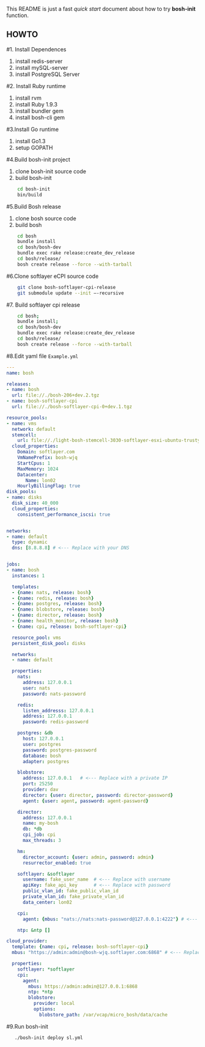 This README is just a fast *quick start* document about how to try **bosh-init** function.

HOWTO
--------------
#1. Install Dependences
1.  install redis-server
2.  install mySQL-server
3.  install PostgreSQL Server

#2. Install Ruby runtime
1.  install rvm
2.  install Ruby 1.9.3
3.  install bundler gem
4.  install bosh-cli gem

#3.Install Go runtime
1. install Go1.3
2. setup GOPATH

#4.Build bosh-init project
1. clone bosh-init source code
2. build bosh-init
```bash
    cd bosh-init
    bin/build
```

#5.Build Bosh release
1. clone bosh source code
2. build bosh
```bash
    cd bosh
    bundle install
    cd bosh/bosh-dev
    bundle exec rake release:create_dev_release
    cd bosh/release/
    bosh create release --force --with-tarball
```

#6.Clone softlayer eCPI source code
```bash
    git clone bosh-softlayer-cpi-release 
    git submodule update --init —-recursive
```


#7. Build softlayer cpi release
```bash
    cd bosh;
    bundle install;
    cd bosh/bosh-dev
    bundle exec rake release:create_dev_release
    cd bosh/release/
    bosh create release --force --with-tarball
```


#8.Edit yaml file
`Example.yml`
```yaml
---
name: bosh

releases:
- name: bosh
  url: file://./bosh-206+dev.2.tgz
- name: bosh-softlayer-cpi
  url: file://./bosh-softlayer-cpi-0+dev.1.tgz

resource_pools:
- name: vms
  network: default
  stemcell:
    url: file://./light-bosh-stemcell-3030-softlayer-esxi-ubuntu-trusty-go_agent.tgz
  cloud_properties:
    Domain: softlayer.com
    VmNamePrefix: bosh-wjq
    StartCpus: 1
    MaxMemory: 1024
    Datacenter:
       Name: lon02
    HourlyBillingFlag: true
disk_pools:
- name: disks
  disk_size: 40_000
  cloud_properties:
    consistent_performance_iscsi: true


networks:
- name: default
  type: dynamic
  dns: [8.8.8.8] # <--- Replace with your DNS


jobs:
- name: bosh
  instances: 1

  templates:
  - {name: nats, release: bosh}
  - {name: redis, release: bosh}
  - {name: postgres, release: bosh}
  - {name: blobstore, release: bosh}
  - {name: director, release: bosh}
  - {name: health_monitor, release: bosh}
  - {name: cpi, release: bosh-softlayer-cpi}

  resource_pool: vms
  persistent_disk_pool: disks

  networks:
  - name: default

  properties:
    nats:
      address: 127.0.0.1
      user: nats
      password: nats-password

    redis:
      listen_addresss: 127.0.0.1
      address: 127.0.0.1
      password: redis-password

    postgres: &db
      host: 127.0.0.1
      user: postgres
      password: postgres-password
      database: bosh
      adapter: postgres

    blobstore:
      address: 127.0.0.1   # <--- Replace with a private IP
      port: 25250
      provider: dav
      director: {user: director, password: director-password}
      agent: {user: agent, password: agent-password}

    director:
      address: 127.0.0.1
      name: my-bosh
      db: *db
      cpi_job: cpi
      max_threads: 3

    hm:
      director_account: {user: admin, password: admin}
      resurrector_enabled: true

    softlayer: &softlayer
      username: fake_user_name	# <--- Replace with username
      apiKey: fake_api_key 		# <--- Replace with password
      public_vlan_id: fake_public_vlan_id
      private_vlan_id: fake_private_vlan_id
      data_center: lon02

    cpi:
      agent: {mbus: "nats://nats:nats-password@127.0.0.1:4222"} # <--- Replace with a private IP

    ntp: &ntp []

cloud_provider:
  template: {name: cpi, release: bosh-softlayer-cpi}
  mbus: "https://admin:admin@bosh-wjq.softlayer.com:6868" # <--- Replace with a floating IP

  properties:
    softlayer: *softlayer
    cpi:
      agent:
        mbus: https://admin:admin@127.0.0.1:6868
        ntp: *ntp
        blobstore:
          provider: local
          options:
            blobstore_path: /var/vcap/micro_bosh/data/cache
```

#9.Run bosh-init
```bash
   ./bosh-init deploy sl.yml
```
